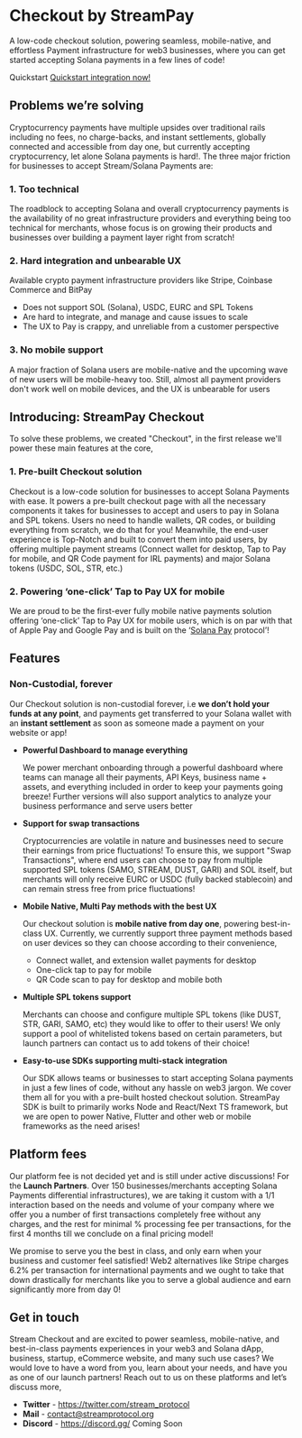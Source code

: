 # Checkout by StreamPay

A low-code checkout solution, powering seamless, mobile-native, and effortless Payment infrastructure for web3 businesses, where you can get started accepting Solana payments in a few lines of code!

Quickstart [Quickstart integration now!](../checkout/quickstart.html)

## Problems we’re solving

Cryptocurrency payments have multiple upsides over traditional rails including no fees, no charge-backs, and instant settlements, globally connected and accessible from day one, but currently accepting cryptocurrency, let alone Solana payments is hard!. The three major friction for businesses to accept Stream/Solana Payments are:

### 1. Too technical

The roadblock to accepting Solana and overall cryptocurrency payments is the availability of no great infrastructure providers and everything being too technical for merchants, whose focus is on growing their products and businesses over building a payment layer right from scratch!

### 2. Hard integration and unbearable UX

Available crypto payment infrastructure providers like Stripe, Coinbase Commerce and BitPay

- Does not support SOL (Solana), USDC, EURC and SPL Tokens
- Are hard to integrate, and manage and cause issues to scale
- The UX to Pay is crappy, and unreliable from a customer perspective

### 3. No mobile support

A major fraction of Solana users are mobile-native and the upcoming wave of new users will be mobile-heavy too. Still, almost all payment providers don't work well on mobile devices, and the UX is unbearable for users

## Introducing: StreamPay Checkout

To solve these problems, we created "Checkout", in the first release we'll power these main features at the core,

### 1. Pre-built Checkout solution

Checkout is a low-code solution for businesses to accept Solana Payments with ease. It powers a pre-built checkout page with all the necessary components it takes for businesses to accept and users to pay in Solana and SPL tokens. Users no need to handle wallets, QR codes, or building everything from scratch, we do that for you! Meanwhile, the end-user experience is Top-Notch and built to convert them into paid users, by offering multiple payment streams (Connect wallet for desktop, Tap to Pay for mobile, and QR Code payment for IRL payments) and major Solana tokens (USDC, SOL, STR, etc.)

### 2. Powering ‘one-click’ Tap to Pay UX for mobile

We are proud to be the first-ever fully mobile native payments solution offering ‘one-click’ Tap to Pay UX for mobile users, which is on par with that of Apple Pay and Google Pay and is built on the ‘[Solana Pay](https://solanapay.com/) protocol’!

## Features

### Non-Custodial, forever

Our Checkout solution is non-custodial forever, i.e **we don’t hold your funds at any point**, and payments get transferred to your Solana wallet with an **instant settlement** as soon as someone made a payment on your website or app!

- **Powerful Dashboard to manage everything**

  We power merchant onboarding through a powerful dashboard where teams can manage all their payments, API Keys, business name + assets, and everything included in order to keep your payments going breeze! Further versions will also support analytics to analyze your business performance and serve users better

- **Support for swap transactions**

  Cryptocurrencies are volatile in nature and businesses need to secure their earnings from price fluctuations! To ensure this, we support "Swap Transactions", where end users can choose to pay from multiple supported SPL tokens (SAMO, STREAM, DUST, GARI) and SOL itself, but merchants will only receive EURC or USDC (fully backed stablecoin) and can remain stress free from price fluctuations!

- **Mobile Native, Multi Pay methods with the best UX**

  Our checkout solution is **mobile native from day one**, powering best-in-class UX.
  Currently, we currently support three payment methods based on user devices so they can choose according to their convenience,

  - Connect wallet, and extension wallet payments for desktop
  - One-click tap to pay for mobile
  - QR Code scan to pay for desktop and mobile both

- **Multiple SPL tokens support**

  Merchants can choose and configure multiple SPL tokens (like DUST, STR, GARI, SAMO, etc) they would like to offer to their users! We only support a pool of whitelisted tokens based on certain parameters, but launch partners can contact us to add tokens of their choice!

- **Easy-to-use SDKs supporting multi-stack integration**

  Our SDK allows teams or businesses to start accepting Solana payments in just a few lines of code, without any hassle on web3 jargon. We cover them all for you with a pre-built hosted checkout solution. StreamPay SDK is built to primarily works Node and React/Next TS framework, but we are open to power Native, Flutter and other web or mobile frameworks as the need arises!

## Platform fees

Our platform fee is not decided yet and is still under active discussions! For the **Launch Partners**. Over 150 businesses/merchants accepting Solana Payments differential infrastructures), we are taking it custom with a 1/1 interaction based on the needs and volume of your company where we offer you a number of first transactions completely free without any charges, and the rest for minimal % processing fee per transactions, for the first 4 months till we conclude on a final pricing model!

We promise to serve you the best in class, and only earn when your business and customer feel satisfied! Web2 alternatives like Stripe charges 6.2% per transaction for international payments and we ought to take that down drastically for merchants like you to serve a global audience and earn significantly more from day 0!

## Get in touch

Stream Checkout and are excited to power seamless, mobile-native, and best-in-class payments experiences in your web3 and Solana dApp, business, startup, eCommerce website, and many such use cases? We would love to have a word from you, learn about your needs, and have you as one of our launch partners! Reach out to us on these platforms and let’s discuss more,

- **Twitter** - https://twitter.com/stream_protocol
- **Mail** - [contact@streamprotocol.org](mailto:contact@streamprotocol.org)
- **Discord** - https://discord.gg/ Coming Soon
